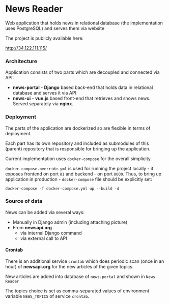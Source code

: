 # News Reader

Web application that holds news in relational database (the implementation uses PostgreSQL) and serves them via website

The project is publicly available here:

http://34.122.111.115/

### Architecture

Application consists of two parts which are decoupled and connected via API:
- **news-portal** - **Django** based back-end that holds data in relational database and serves it via API
- **news-ui** - **vue.js** based front-end that retrieves and shows news. Served separately via **nginx**.

### Deployment

The parts of the application are dockerized so are flexible in terms of deployment.

Each part has its own repository and included as submodules of this (parent) repository that is responsible for bringing up the application.

Current implementation uses `docker-compose` for the overall simplicity.

`docker-compose.override.yml` is used for running the project locally - it exposes frontend on port `81` and backend - on port `8000`. 
Thus, to bring up application in production - `docker-compose` file should be explicitly set:

```
docker-compose -f docker-compose.yml up --build -d
```

### Source of data

News can be added via several ways:
- Manually in Django admin (including attaching picture)
- From **newsapi.org**
  - via internal Django command
  - via external call to API 

#### Crontab

There is an additional service `crontab` which does periodic scan (once in an hour) of **newsapi.org** for the new articles of the given topics.

New articles are added into database of `news-portal` and shown in `News Reader`

The topics choice is set as comma-separated values of environment variable `NEWS_TOPICS` of service `crontab`. 
